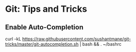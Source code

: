 # Git: Tips and Tricks

## Enable Auto-Completion
curl -kL https://raw.githubusercontent.com/sushantmane/git-tricks/master/git-autocompletion.sh | bash && . ~/bashrc
